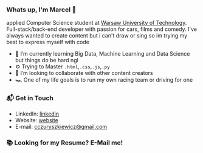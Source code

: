 ### Whats up, I'm Marcel 👋
applied Computer Science student at [Warsaw University of Technology](https://www.pw.edu.pl/engpw). Full-stack/back-end developer with passion for cars, films and comedy. I've always wanted to create content but i can't draw or sing so im trying my best to express myself with code 

- 🔭 I’m currently learning Big Data, Machine Learning and Data Science but things do be hard ngl
- ⚙️ Trying to Master `.html`,`.css`,`.js`,`.py`
- 👯 I’m looking to collaborate with other content creators
- 🏎️ One of my life goals is to run my own racing team or driving for one

### 📬 Get in Touch

- LinkedIn: [linkedin](https://www.linkedin.com/in/marcel-czuryszkiewicz-38ba36172/)
- Website:  [website](https://winterodin.vcraft.pl/)
- E-mail: cczuryszkiewicz@gmail.com

### 📚 Looking for my Resume? E-Mail me!


